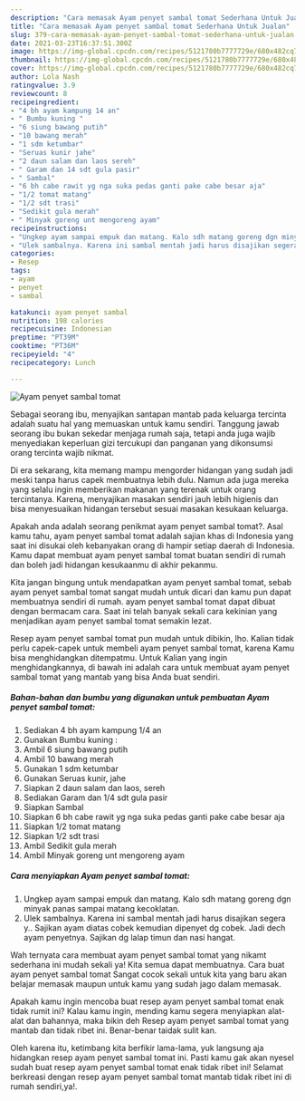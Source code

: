 ```yaml
---
description: "Cara memasak Ayam penyet sambal tomat Sederhana Untuk Jualan"
title: "Cara memasak Ayam penyet sambal tomat Sederhana Untuk Jualan"
slug: 379-cara-memasak-ayam-penyet-sambal-tomat-sederhana-untuk-jualan
date: 2021-03-23T16:37:51.300Z
image: https://img-global.cpcdn.com/recipes/5121780b7777729e/680x482cq70/ayam-penyet-sambal-tomat-foto-resep-utama.jpg
thumbnail: https://img-global.cpcdn.com/recipes/5121780b7777729e/680x482cq70/ayam-penyet-sambal-tomat-foto-resep-utama.jpg
cover: https://img-global.cpcdn.com/recipes/5121780b7777729e/680x482cq70/ayam-penyet-sambal-tomat-foto-resep-utama.jpg
author: Lola Nash
ratingvalue: 3.9
reviewcount: 8
recipeingredient:
- "4 bh ayam kampung 14 an"
- " Bumbu kuning "
- "6 siung bawang putih"
- "10 bawang merah"
- "1 sdm ketumbar"
- "Seruas kunir jahe"
- "2 daun salam dan laos sereh"
- " Garam dan 14 sdt gula pasir"
- " Sambal"
- "6 bh cabe rawit yg nga suka pedas ganti pake cabe besar aja"
- "1/2 tomat matang"
- "1/2 sdt trasi"
- "Sedikit gula merah"
- " Minyak goreng unt mengoreng ayam"
recipeinstructions:
- "Ungkep ayam sampai empuk dan matang. Kalo sdh matang goreng dgn minyak panas sampai matang kecoklatan."
- "Ulek sambalnya. Karena ini sambal mentah jadi harus disajikan segera y.. Sajikan ayam diatas cobek kemudian dipenyet dg cobek. Jadi dech ayam penyetnya. Sajikan dg lalap timun dan nasi hangat."
categories:
- Resep
tags:
- ayam
- penyet
- sambal

katakunci: ayam penyet sambal 
nutrition: 198 calories
recipecuisine: Indonesian
preptime: "PT39M"
cooktime: "PT36M"
recipeyield: "4"
recipecategory: Lunch

---
```



![Ayam penyet sambal tomat](https://img-global.cpcdn.com/recipes/5121780b7777729e/680x482cq70/ayam-penyet-sambal-tomat-foto-resep-utama.jpg)

Sebagai seorang ibu, menyajikan santapan mantab pada keluarga tercinta adalah suatu hal yang memuaskan untuk kamu sendiri. Tanggung jawab seorang ibu bukan sekedar menjaga rumah saja, tetapi anda juga wajib menyediakan keperluan gizi tercukupi dan panganan yang dikonsumsi orang tercinta wajib nikmat.

Di era  sekarang, kita memang mampu mengorder hidangan yang sudah jadi meski tanpa harus capek membuatnya lebih dulu. Namun ada juga mereka yang selalu ingin memberikan makanan yang terenak untuk orang tercintanya. Karena, menyajikan masakan sendiri jauh lebih higienis dan bisa menyesuaikan hidangan tersebut sesuai masakan kesukaan keluarga. 



Apakah anda adalah seorang penikmat ayam penyet sambal tomat?. Asal kamu tahu, ayam penyet sambal tomat adalah sajian khas di Indonesia yang saat ini disukai oleh kebanyakan orang di hampir setiap daerah di Indonesia. Kamu dapat membuat ayam penyet sambal tomat buatan sendiri di rumah dan boleh jadi hidangan kesukaanmu di akhir pekanmu.

Kita jangan bingung untuk mendapatkan ayam penyet sambal tomat, sebab ayam penyet sambal tomat sangat mudah untuk dicari dan kamu pun dapat membuatnya sendiri di rumah. ayam penyet sambal tomat dapat dibuat dengan bermacam cara. Saat ini telah banyak sekali cara kekinian yang menjadikan ayam penyet sambal tomat semakin lezat.

Resep ayam penyet sambal tomat pun mudah untuk dibikin, lho. Kalian tidak perlu capek-capek untuk membeli ayam penyet sambal tomat, karena Kamu bisa menghidangkan ditempatmu. Untuk Kalian yang ingin menghidangkannya, di bawah ini adalah cara untuk membuat ayam penyet sambal tomat yang mantab yang bisa Anda buat sendiri.

<!--inarticleads1-->

##### Bahan-bahan dan bumbu yang digunakan untuk pembuatan Ayam penyet sambal tomat:

1. Sediakan 4 bh ayam kampung 1/4 an
1. Gunakan  Bumbu kuning :
1. Ambil 6 siung bawang putih
1. Ambil 10 bawang merah
1. Gunakan 1 sdm ketumbar
1. Gunakan Seruas kunir, jahe
1. Siapkan 2 daun salam dan laos, sereh
1. Sediakan  Garam dan 1/4 sdt gula pasir
1. Siapkan  Sambal
1. Siapkan 6 bh cabe rawit yg nga suka pedas ganti pake cabe besar aja
1. Siapkan 1/2 tomat matang
1. Siapkan 1/2 sdt trasi
1. Ambil Sedikit gula merah
1. Ambil  Minyak goreng unt mengoreng ayam




<!--inarticleads2-->

##### Cara menyiapkan Ayam penyet sambal tomat:

1. Ungkep ayam sampai empuk dan matang. Kalo sdh matang goreng dgn minyak panas sampai matang kecoklatan.
1. Ulek sambalnya. Karena ini sambal mentah jadi harus disajikan segera y.. Sajikan ayam diatas cobek kemudian dipenyet dg cobek. Jadi dech ayam penyetnya. Sajikan dg lalap timun dan nasi hangat.




Wah ternyata cara membuat ayam penyet sambal tomat yang nikamt sederhana ini mudah sekali ya! Kita semua dapat membuatnya. Cara buat ayam penyet sambal tomat Sangat cocok sekali untuk kita yang baru akan belajar memasak maupun untuk kamu yang sudah jago dalam memasak.

Apakah kamu ingin mencoba buat resep ayam penyet sambal tomat enak tidak rumit ini? Kalau kamu ingin, mending kamu segera menyiapkan alat-alat dan bahannya, maka bikin deh Resep ayam penyet sambal tomat yang mantab dan tidak ribet ini. Benar-benar taidak sulit kan. 

Oleh karena itu, ketimbang kita berfikir lama-lama, yuk langsung aja hidangkan resep ayam penyet sambal tomat ini. Pasti kamu gak akan nyesel sudah buat resep ayam penyet sambal tomat enak tidak ribet ini! Selamat berkreasi dengan resep ayam penyet sambal tomat mantab tidak ribet ini di rumah sendiri,ya!.

